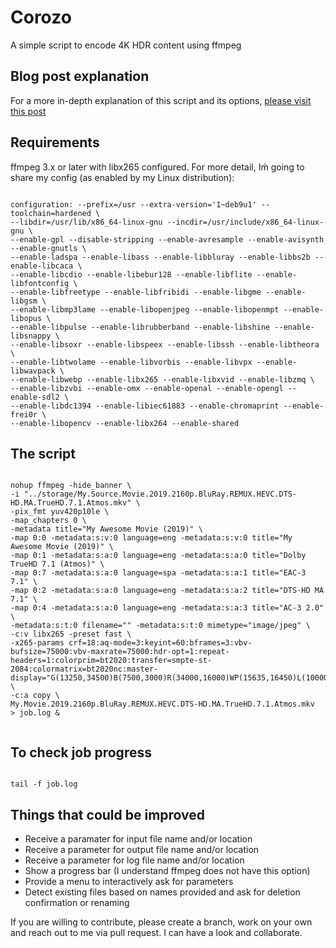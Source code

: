 # Corozo
A simple script to encode 4K HDR content using ffmpeg

## Blog post explanation
For a more in-depth explanation of this script and its options, [please visit this post](https://medium.com/@yllanos/how-to-encode-a-4k-hdr-movie-using-ffmpeg-while-maintaining-selected-auio-tracks-intact-from-source-d1e2f6a16162)

## Requirements
ffmpeg 3.x or later with libx265 configured. For more detail, Iḿ going to share my config (as enabled by my Linux distribution):

```Shell

configuration: --prefix=/usr --extra-version='1~deb9u1' --toolchain=hardened \
--libdir=/usr/lib/x86_64-linux-gnu --incdir=/usr/include/x86_64-linux-gnu \
--enable-gpl --disable-stripping --enable-avresample --enable-avisynth --enable-gnutls \
--enable-ladspa --enable-libass --enable-libbluray --enable-libbs2b --enable-libcaca \
--enable-libcdio --enable-libebur128 --enable-libflite --enable-libfontconfig \
--enable-libfreetype --enable-libfribidi --enable-libgme --enable-libgsm \
--enable-libmp3lame --enable-libopenjpeg --enable-libopenmpt --enable-libopus \
--enable-libpulse --enable-librubberband --enable-libshine --enable-libsnappy \
--enable-libsoxr --enable-libspeex --enable-libssh --enable-libtheora \
--enable-libtwolame --enable-libvorbis --enable-libvpx --enable-libwavpack \
--enable-libwebp --enable-libx265 --enable-libxvid --enable-libzmq \
--enable-libzvbi --enable-omx --enable-openal --enable-opengl --enable-sdl2 \
--enable-libdc1394 --enable-libiec61883 --enable-chromaprint --enable-frei0r \
--enable-libopencv --enable-libx264 --enable-shared

```

## The script
```Shell

nohup ffmpeg -hide_banner \
-i "../storage/My.Source.Movie.2019.2160p.BluRay.REMUX.HEVC.DTS-HD.MA.TrueHD.7.1.Atmos.mkv" \
-pix_fmt yuv420p10le \
-map_chapters 0 \
-metadata title="My Awesome Movie (2019)" \
-map 0:0 -metadata:s:v:0 language=eng -metadata:s:v:0 title="My Awesome Movie (2019)" \
-map 0:1 -metadata:s:a:0 language=eng -metadata:s:a:0 title="Dolby TrueHD 7.1 (Atmos)" \
-map 0:7 -metadata:s:a:0 language=spa -metadata:s:a:1 title="EAC-3 7.1" \
-map 0:2 -metadata:s:a:0 language=eng -metadata:s:a:2 title="DTS-HD MA 7.1" \
-map 0:4 -metadata:s:a:0 language=eng -metadata:s:a:3 title="AC-3 2.0" \
-metadata:s:t:0 filename="" -metadata:s:t:0 mimetype="image/jpeg" \
-c:v libx265 -preset fast \
-x265-params crf=18:aq-mode=3:keyint=60:bframes=3:vbv-bufsize=75000:vbv-maxrate=75000:hdr-opt=1:repeat-headers=1:colorprim=bt2020:transfer=smpte-st-2084:colormatrix=bt2020nc:master-display="G(13250,34500)B(7500,3000)R(34000,16000)WP(15635,16450)L(10000000,500)" \
-c:a copy \
My.Movie.2019.2160p.BluRay.REMUX.HEVC.DTS-HD.MA.TrueHD.7.1.Atmos.mkv  > job.log &


```

## To check job progress
```Shell

tail -f job.log

```

## Things that could be improved

* Receive a paramater for input file name and/or location
* Receive a parameter for output file name and/or location
* Receive a parameter for log file name and/or location
* Show a progress bar (I understand ffmpeg does not have this option)
* Provide a menu to interactively ask for parameters
* Detect existing files based on names provided and ask for deletion confirmation or renaming


If you are willing to contribute, please create a branch, work on your own and reach out to me via pull request. I can have a look and collaborate.

